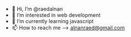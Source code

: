 - 👋 Hi, I’m @raedalnan
- 👀 I’m interested in web development 
- 🌱 I’m currently learning javascript
- 📫 How to reach me --> alnanraed@gmail.com

<!---
raedalnan/raedalnan is a ✨ special ✨ repository because its `README.md` (this file) appears on your GitHub profile.
You can click the Preview link to take a look at your changes.
--->
